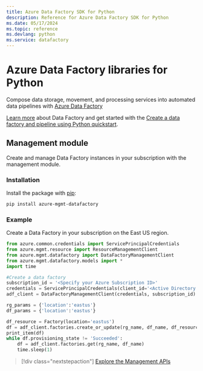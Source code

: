 ```yaml
---
title: Azure Data Factory SDK for Python
description: Reference for Azure Data Factory SDK for Python
ms.date: 05/17/2024
ms.topic: reference
ms.devlang: python
ms.service: datafactory
---
```

# Azure Data Factory libraries for Python

Compose data storage, movement, and processing services into automated data pipelines with [Azure Data Factory](/azure/data-factory/)

[Learn more](/azure/data-factory/introduction) about Data Factory and get started with the [Create a data factory and pipeline using Python quickstart](/azure/data-factory/quickstart-create-data-factory-python). 

## Management module

Create and manage Data Factory instances in your subscription with the management module.

### Installation

Install the package with [pip](https://pip.pypa.io/en/stable/quickstart/):

```bash
pip install azure-mgmt-datafactory 
```

### Example 

Create a Data Factory in your subscription on the East US region.

```python
from azure.common.credentials import ServicePrincipalCredentials
from azure.mgmt.resource import ResourceManagementClient
from azure.mgmt.datafactory import DataFactoryManagementClient
from azure.mgmt.datafactory.models import *
import time

#Create a data factory
subscription_id = '<Specify your Azure Subscription ID>'
credentials = ServicePrincipalCredentials(client_id='<Active Directory application/client ID>', secret='<client secret>', tenant='<Active Directory tenant ID>')
adf_client = DataFactoryManagementClient(credentials, subscription_id)

rg_params = {'location':'eastus'}
df_params = {'location':'eastus'}  

df_resource = Factory(location='eastus')
df = adf_client.factories.create_or_update(rg_name, df_name, df_resource)
print_item(df)
while df.provisioning_state != 'Succeeded':
    df = adf_client.factories.get(rg_name, df_name)
    time.sleep(1)
```

> [!div class="nextstepaction"]
> [Explore the Management APIs](/python/api/azure-mgmt-datafactory)